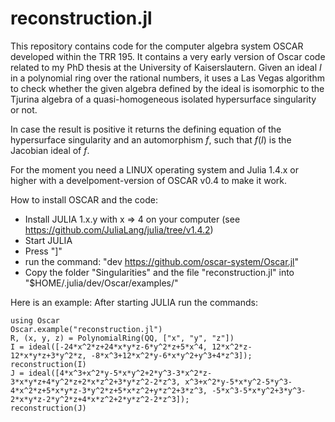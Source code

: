 # reconstruction.jl
This repository contains code for the computer algebra system OSCAR developed within the TRR 195. 
It contains a very early version of Oscar code related to my PhD thesis at the University of Kaiserslautern.
Given an ideal $I$ in a polynomial ring over the rational numbers, it uses a Las Vegas algorithm to check whether
the given algebra defined by the ideal is isomorphic to the Tjurina algebra of a quasi-homogeneous isolated
hypersurface singularity or not. 

In case the result is positive it returns the defining equation of the hypersurface singularity and an automorphism $f$,
such that $f(I)$ is the Jacobian ideal of $f$.

For the moment you need a LINUX operating system and Julia 1.4.x or higher with a develpoment-version of 
OSCAR v0.4 to make it work.

How to install OSCAR and the code:
- Install JULIA 1.x.y with x => 4 on your computer (see https://github.com/JuliaLang/julia/tree/v1.4.2)
- Start JULIA
- Press "]" 
- run the command: "dev https://github.com/oscar-system/Oscar.jl"
- Copy the folder "Singularities" and the file "reconstruction.jl" into "$HOME/.julia/dev/Oscar/examples/"

Here is an example:
After starting JULIA run the commands:
```
using Oscar
Oscar.example("reconstruction.jl")
R, (x, y, z) = PolynomialRing(QQ, ["x", "y", "z"])
I = ideal([-24*x^2*z+24*x*y*z-6*y^2*z+5*x^4, 12*x^2*z-12*x*y*z+3*y^2*z, -8*x^3+12*x^2*y-6*x*y^2+y^3+4*z^3]);
reconstruction(I)
J = ideal([4*x^3+x^2*y-5*x*y^2+2*y^3-3*x^2*z-3*x*y*z+4*y^2*z+2*x*z^2+3*y*z^2-2*z^3, x^3+x^2*y-5*x*y^2-5*y^3-4*x^2*z+5*x*y*z-3*y^2*z+5*x*z^2+y*z^2+3*z^3, -5*x^3-5*x*y^2+3*y^3-2*x*y*z-2*y^2*z+4*x*z^2+2*y*z^2-2*z^3]);
reconstruction(J)
```
